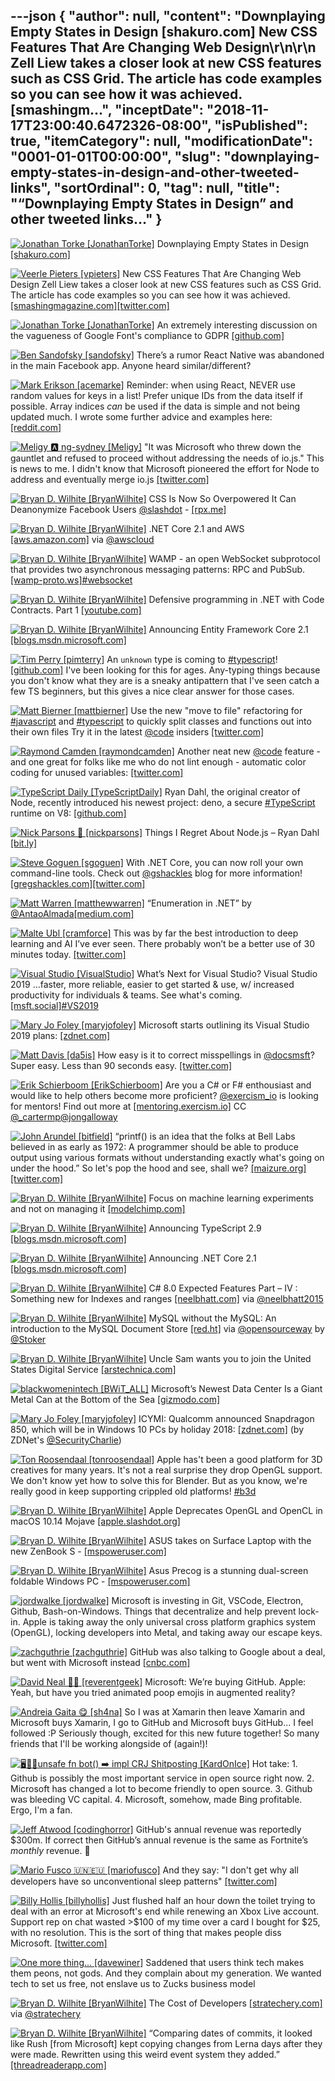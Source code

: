 ---json
{
  "author": null,
  "content": "Downplaying Empty States in Design [shakuro.com] New CSS Features That Are Changing Web Design\r\n\r\n            Zell Liew takes a closer look at new CSS features such as CSS Grid. The article has code examples so you can see how it was achieved. [smashingm...",
  "inceptDate": "2018-11-17T23:00:40.6472326-08:00",
  "isPublished": true,
  "itemCategory": null,
  "modificationDate": "0001-01-01T00:00:00",
  "slug": "downplaying-empty-states-in-design-and-other-tweeted-links",
  "sortOrdinal": 0,
  "tag": null,
  "title": "“Downplaying Empty States in Design” and other tweeted links…"
}
---

[<img alt="Jonathan Torke [JonathanTorke]" src="https://songhay.blob.core.windows.net:443/shared-social-twitter/JonathanTorke.jpg">](https://t.co/xJko0PKiSE) Downplaying Empty States in Design [[shakuro.com]](https://shakuro.com/blog/downplaying-empty-states-in-design)

[<img alt="Veerle Pieters [vpieters]" src="https://songhay.blob.core.windows.net:443/shared-social-twitter/vpieters.png">](http://t.co/A4ZEwCEPEs) New CSS Features That Are Changing Web Design Zell Liew takes a closer look at new CSS features such as CSS Grid. The article has code examples so you can see how it was achieved. [[smashingmagazine.com]](https://www.smashingmagazine.com/2018/05/future-of-web-design/)[[twitter.com]](https://twitter.com/vpieters/status/1004683889821077506/photo/1)

[<img alt="Jonathan Torke [JonathanTorke]" src="https://songhay.blob.core.windows.net:443/shared-social-twitter/JonathanTorke.jpg">](https://t.co/xJko0PKiSE) An extremely interesting discussion on the vagueness of Google Font's compliance to GDPR [[github.com]](https://github.com/google/fonts/issues/1495)

[<img alt="Ben Sandofsky [sandofsky]" src="https://songhay.blob.core.windows.net:443/shared-social-twitter/sandofsky.jpg">](https://t.co/dkm4Y9BqYx) There’s a rumor React Native was abandoned in the main Facebook app. Anyone heard similar/different? 

[<img alt="Mark Erikson [acemarke]" src="https://songhay.blob.core.windows.net:443/shared-social-twitter/acemarke.jpg">](https://t.co/ZGhMzNeGtN) Reminder: when using React, NEVER use random values for keys in a list! Prefer unique IDs from the data itself if possible. Array indices _can_ be used if the data is simple and not being updated much. I wrote some further advice and examples here: [[reddit.com]](https://www.reddit.com/r/reactjs/comments/8o5oqe/beginners_thread_easy_question_june_2018/e05jfu8/?context=3)

[<img alt="Meligy 🅰️ ng-sydney [Meligy]" src="https://songhay.blob.core.windows.net:443/shared-social-twitter/Meligy.jpeg">](https://t.co/l318930X1B) "It was Microsoft who threw down the gauntlet and refused to proceed without addressing the needs of io.js." This is news to me. I didn't know that Microsoft pioneered the effort for Node to address and eventually merge io.js [[twitter.com]](https://twitter.com/dshaw/status/1003628628939337729)

[<img alt="Bryan D. Wilhite [BryanWilhite]" src="https://songhay.blob.core.windows.net:443/shared-social-twitter/BryanWilhite.jpeg">](http://t.co/UNdqV0Z1zz) CSS Is Now So Overpowered It Can Deanonymize Facebook Users [@slashdot](http://twitter.com/@slashdot) - [[rpx.me]](http://rpx.me/hc-cm)

[<img alt="Bryan D. Wilhite [BryanWilhite]" src="https://songhay.blob.core.windows.net:443/shared-social-twitter/BryanWilhite.jpeg">](http://t.co/UNdqV0Z1zz) .NET Core 2.1 and AWS [[aws.amazon.com]](https://aws.amazon.com/blogs/developer/net-core-2-1-and-aws/) via [@awscloud](http://twitter.com/@awscloud)

[<img alt="Bryan D. Wilhite [BryanWilhite]" src="https://songhay.blob.core.windows.net:443/shared-social-twitter/BryanWilhite.jpeg">](http://t.co/UNdqV0Z1zz) WAMP - an open WebSocket subprotocol that provides two asynchronous messaging patterns: RPC and PubSub. [[wamp-proto.ws]](http://wamp-proto.ws)[#websocket](http://twitter.com/search?q='%23websocket)

[<img alt="Bryan D. Wilhite [BryanWilhite]" src="https://songhay.blob.core.windows.net:443/shared-social-twitter/BryanWilhite.jpeg">](http://t.co/UNdqV0Z1zz) Defensive programming in .NET with Code Contracts. Part 1 [[youtube.com]](https://www.youtube.com/watch?v=oLUkB076yz0)

[<img alt="Bryan D. Wilhite [BryanWilhite]" src="https://songhay.blob.core.windows.net:443/shared-social-twitter/BryanWilhite.jpeg">](http://t.co/UNdqV0Z1zz) Announcing Entity Framework Core 2.1 [[blogs.msdn.microsoft.com]](https://blogs.msdn.microsoft.com/dotnet/2018/05/30/announcing-entity-framework-core-2-1/)

[<img alt="Tim Perry [pimterry]" src="https://songhay.blob.core.windows.net:443/shared-social-twitter/pimterry.jpg">](https://t.co/IVK3sdH90F) An `unknown` type is coming to [#typescript](http://twitter.com/search?q='%23typescript)! [[github.com]](https://github.com/Microsoft/TypeScript/pull/24439) I've been looking for this for ages. Any-typing things because you don't know what they are is a sneaky antipattern that I've seen catch a few TS beginners, but this gives a nice clear answer for those cases. 

[<img alt="Matt Bierner [mattbierner]" src="https://songhay.blob.core.windows.net:443/shared-social-twitter/mattbierner.jpg">](https://t.co/NnCC3iFhHa) Use the new "move to file" refactoring for [#javascript](http://twitter.com/search?q='%23javascript) and [#typescript](http://twitter.com/search?q='%23typescript) to quickly split classes and functions out into their own files Try it in the latest [@code](http://twitter.com/@code) insiders [[twitter.com]](https://twitter.com/mattbierner/status/1003703683123560448/photo/1)

[<img alt="Raymond Camden [raymondcamden]" src="https://songhay.blob.core.windows.net:443/shared-social-twitter/raymondcamden.jpg">](https://t.co/VH4RpkQlKu) Another neat new [@code](http://twitter.com/@code) feature - and one great for folks like me who do not lint enough - automatic color coding for unused variables: [[twitter.com]](https://twitter.com/raymondcamden/status/1004005584180600832/photo/1)

[<img alt="TypeScript Daily [TypeScriptDaily]" src="https://songhay.blob.core.windows.net:443/shared-social-twitter/TypeScriptDaily.jpg">](https://t.co/M5FGMV4Cva) Ryan Dahl, the original creator of Node, recently introduced his newest project: deno, a secure [#TypeScript](http://twitter.com/search?q='%23TypeScript) runtime on V8: [[github.com]](https://github.com/ry/deno)

[<img alt="Nick Parsons 🚀 [nickparsons]" src="https://songhay.blob.core.windows.net:443/shared-social-twitter/nickparsons.jpg">](https://t.co/MaZ05UyoKv) Things I Regret About Node.js – Ryan Dahl [[bit.ly]](http://bit.ly/2Ju4ZrF)

[<img alt="Steve Goguen [sgoguen]" src="https://songhay.blob.core.windows.net:443/shared-social-twitter/sgoguen.jpg">](https://twitter.com/sgoguen) With .NET Core, you can now roll your own command-line tools. Check out [@gshackles](http://twitter.com/@gshackles) blog for more information! [[gregshackles.com]](https://gregshackles.com/writing-net-core-global-tools-with-fsharp/)[[twitter.com]](https://twitter.com/sgoguen/status/1004021064010104832/video/1)

[<img alt="Matt Warren [matthewwarren]" src="https://songhay.blob.core.windows.net:443/shared-social-twitter/matthewwarren.jpg">](https://t.co/aUoVqLXQJU) “Enumeration in .NET” by [@AntaoAlmada](http://twitter.com/@AntaoAlmada)[[medium.com]](https://medium.com/@antao.almada/enumeration-in-net-d5674921512e)

[<img alt="Malte Ubl [cramforce]" src="https://songhay.blob.core.windows.net:443/shared-social-twitter/cramforce.jpg">](https://t.co/492oKgxX25) This was by far the best introduction to deep learning and AI I’ve ever seen. There probably won’t be a better use of 30 minutes today. [[twitter.com]](https://twitter.com/jsconfeu/status/1004329485695705088)

[<img alt="Visual Studio [VisualStudio]" src="https://songhay.blob.core.windows.net:443/shared-social-twitter/VisualStudio.jpg">](http://t.co/OqnL9IGcUY) What’s Next for Visual Studio? Visual Studio 2019 ...faster, more reliable, easier to get started &amp; use, w/ increased productivity for individuals &amp; teams. See what's coming. [[msft.social]](http://msft.social/3AIVRg)[#VS2019](http://twitter.com/search?q='%23VS2019)

[<img alt="Mary Jo Foley [maryjofoley]" src="https://songhay.blob.core.windows.net:443/shared-social-twitter/maryjofoley.png">](http://t.co/qJf6Vbi9nq) Microsoft starts outlining its Visual Studio 2019 plans: [[zdnet.com]](https://www.zdnet.com/article/microsoft-starts-outlining-its-visual-studio-2019-plans/)

[<img alt="Matt Davis [da5is]" src="https://songhay.blob.core.windows.net:443/shared-social-twitter/da5is.jpg">](https://t.co/TLcfxumJ44) How easy is it to correct misspellings in [@docsmsft](http://twitter.com/@docsmsft)? Super easy. Less than 90 seconds easy. [[twitter.com]](https://twitter.com/da5is/status/1004393041384411138/video/1)

[<img alt="Erik Schierboom [ErikSchierboom]" src="https://songhay.blob.core.windows.net:443/shared-social-twitter/ErikSchierboom.jpeg">](https://t.co/WXoNxJk0zK) Are you a C# or F# enthousiast and would like to help others become more proficient? [@exercism_io](http://twitter.com/@exercism_io) is looking for mentors! Find out more at [[mentoring.exercism.io]](http://mentoring.exercism.io/) CC [@_cartermp](http://twitter.com/@_cartermp)[@jongalloway](http://twitter.com/@jongalloway)

[<img alt="John Arundel [bitfield]" src="https://songhay.blob.core.windows.net:443/shared-social-twitter/bitfield.jpeg">](https://t.co/OfjPk1VNvq) “printf() is an idea that the folks at Bell Labs believed in as early as 1972: A programmer should be able to produce output using various formats without understanding exactly what's going on under the hood.” So let's pop the hood and see, shall we? [[maizure.org]](http://www.maizure.org/projects/printf/index.html)[[twitter.com]](https://twitter.com/bitfield/status/1004453648997511168/photo/1)

[<img alt="Bryan D. Wilhite [BryanWilhite]" src="https://songhay.blob.core.windows.net:443/shared-social-twitter/BryanWilhite.jpeg">](http://t.co/UNdqV0Z1zz) Focus on machine learning experiments and not on managing it [[modelchimp.com]](http://modelchimp.com)

[<img alt="Bryan D. Wilhite [BryanWilhite]" src="https://songhay.blob.core.windows.net:443/shared-social-twitter/BryanWilhite.jpeg">](http://t.co/UNdqV0Z1zz) Announcing TypeScript 2.9 [[blogs.msdn.microsoft.com]](https://blogs.msdn.microsoft.com/typescript/2018/05/31/announcing-typescript-2-9/)

[<img alt="Bryan D. Wilhite [BryanWilhite]" src="https://songhay.blob.core.windows.net:443/shared-social-twitter/BryanWilhite.jpeg">](http://t.co/UNdqV0Z1zz) Announcing .NET Core 2.1 [[blogs.msdn.microsoft.com]](https://blogs.msdn.microsoft.com/dotnet/2018/05/30/announcing-net-core-2-1/)

[<img alt="Bryan D. Wilhite [BryanWilhite]" src="https://songhay.blob.core.windows.net:443/shared-social-twitter/BryanWilhite.jpeg">](http://t.co/UNdqV0Z1zz) C# 8.0 Expected Features Part – IV : Something new for Indexes and ranges [[neelbhatt.com]](https://neelbhatt.com/2018/05/26/c-8-0-expected-features-part-iv-something-new-for-indexes-and-ranges/) via [@neelbhatt2015](http://twitter.com/@neelbhatt2015)

[<img alt="Bryan D. Wilhite [BryanWilhite]" src="https://songhay.blob.core.windows.net:443/shared-social-twitter/BryanWilhite.jpeg">](http://t.co/UNdqV0Z1zz) MySQL without the MySQL: An introduction to the MySQL Document Store [[red.ht]](https://red.ht/2soFMVR) via [@opensourceway](http://twitter.com/@opensourceway) by [@Stoker](http://twitter.com/@Stoker)

[<img alt="Bryan D. Wilhite [BryanWilhite]" src="https://songhay.blob.core.windows.net:443/shared-social-twitter/BryanWilhite.jpeg">](http://t.co/UNdqV0Z1zz) Uncle Sam wants you to join the United States Digital Service [[arstechnica.com]](https://arstechnica.com/?post_type=post&p=1318307)

[<img alt="blackwomenintech [BWiT_ALL]" src="https://songhay.blob.core.windows.net:443/shared-social-twitter/BWiT_ALL.jpeg">](https://t.co/Z1JeN5MH6T) Microsoft’s Newest Data Center Is a Giant Metal Can at the Bottom of the Sea [[gizmodo.com]](https://gizmodo.com/microsofts-newest-data-center-is-a-giant-metal-can-at-t-1826606291/amp)

[<img alt="Mary Jo Foley [maryjofoley]" src="https://songhay.blob.core.windows.net:443/shared-social-twitter/maryjofoley.png">](http://t.co/qJf6Vbi9nq) ICYMI: Qualcomm announced Snapdragon 850, which will be in Windows 10 PCs by holiday 2018: [[zdnet.com]](https://www.zdnet.com/article/qualcomm-launches-snapdragon-850-platform-boosts-always-connected-windows-10-pcs/) (by ZDNet's [@SecurityCharlie](http://twitter.com/@SecurityCharlie)) 

[<img alt="Ton Roosendaal [tonroosendaal]" src="https://songhay.blob.core.windows.net:443/shared-social-twitter/tonroosendaal.jpg">](http://t.co/qyUTJwDz4a) Apple has't been a good platform for 3D creatives for many years. It's not a real surprise they drop OpenGL support. We don't know yet how to solve this for Blender. But as you know, we're really good in keep supporting crippled old platforms! [#b3d](http://twitter.com/search?q='%23b3d)

[<img alt="Bryan D. Wilhite [BryanWilhite]" src="https://songhay.blob.core.windows.net:443/shared-social-twitter/BryanWilhite.jpeg">](http://t.co/UNdqV0Z1zz) Apple Deprecates OpenGL and OpenCL in macOS 10.14 Mojave [[apple.slashdot.org]](https://apple.slashdot.org/story/18/06/05/1719205/apple-deprecates-opengl-and-opencl-in-macos-1014-mojave?utm_source=rss1.0mainlinkanon&utm_medium=feed)

[<img alt="Bryan D. Wilhite [BryanWilhite]" src="https://songhay.blob.core.windows.net:443/shared-social-twitter/BryanWilhite.jpeg">](http://t.co/UNdqV0Z1zz) ASUS takes on Surface Laptop with the new ZenBook S - [[mspoweruser.com]](https://mspoweruser.com/asus-takes-on-surface-laptop-with-the-new-zenbook-s/)

[<img alt="Bryan D. Wilhite [BryanWilhite]" src="https://songhay.blob.core.windows.net:443/shared-social-twitter/BryanWilhite.jpeg">](http://t.co/UNdqV0Z1zz) Asus Precog is a stunning dual-screen foldable Windows PC - [[mspoweruser.com]](https://mspoweruser.com/asus-precog-is-a-stunning-dual-screen-foldable-windows-pc/)

[<img alt="jordwalke [jordwalke]" src="https://songhay.blob.core.windows.net:443/shared-social-twitter/jordwalke.jpg">](https://t.co/puFYTCPJDz) Microsoft is investing in Git, VSCode, Electron, Github, Bash-on-Windows. Things that decentralize and help prevent lock-in. Apple is taking away the only universal cross platform graphics system (OpenGL), locking developers into Metal, and taking away our escape keys. 

[<img alt="zachguthrie [zachguthrie]" src="https://songhay.blob.core.windows.net:443/shared-social-twitter/zachguthrie.jpg">](https://t.co/cYjjYhkYJm) GitHub was also talking to Google about a deal, but went with Microsoft instead [[cnbc.com]](https://www.cnbc.com/2018/06/05/github-interest-from-google-and-others-revenue-about-300-million.html?__source=sharebar%7Ctwitter&par=sharebar)

[<img alt="David Neal 🥓🥑 [reverentgeek]" src="https://songhay.blob.core.windows.net:443/shared-social-twitter/reverentgeek.jpg">](https://t.co/rT8gMowJWW) Microsoft: We’re buying GitHub. Apple: Yeah, but have you tried animated poop emojis in augmented reality? 

[<img alt="Andreia Gaita 😋 [sh4na]" src="https://songhay.blob.core.windows.net:443/shared-social-twitter/sh4na.jpg">](https://t.co/5r4AvlgghR) So I was at Xamarin then leave Xamarin and Microsoft buys Xamarin, I go to GitHub and Microsoft buys GitHub... I feel followed :P Seriously though, excited for this new future together! So many friends that I'll be working alongside of (again!)! 

[<img alt="🖥️🏳️‍🌈unsafe fn bot() ➡️ impl CRJ Shitposting [KardOnIce]" src="https://songhay.blob.core.windows.net:443/shared-social-twitter/KardOnIce.jpg">](https://twitter.com/KardOnIce) Hot take: 1. Github is possibly the most important service in open source right now. 2. Microsoft has changed a lot to become friendly to open source. 3. Github was bleeding VC capital. 4. Microsoft, somehow, made Bing profitable. Ergo, I'm a fan. 

[<img alt="Jeff Atwood [codinghorror]" src="https://songhay.blob.core.windows.net:443/shared-social-twitter/codinghorror.png">](http://t.co/rM9N1bQpLr) GitHub's annual revenue was reportedly $300m. If correct then GitHub’s annual revenue is the same as Fortnite’s *monthly* revenue. 🤔 

[<img alt="Mario Fusco 🇺🇳🇪🇺 [mariofusco]" src="https://songhay.blob.core.windows.net:443/shared-social-twitter/mariofusco.jpg">](https://t.co/IBdw5WLvHl) And they say: "I don't get why all developers have so unconventional sleep patterns" [[twitter.com]](https://twitter.com/mariofusco/status/1003684748139683840/photo/1)

[<img alt="Billy Hollis [billyhollis]" src="https://songhay.blob.core.windows.net:443/shared-social-twitter/billyhollis.jpg">](https://t.co/LvJEYRzwk5) Just flushed half an hour down the toilet trying to deal with an error at Microsoft's end while renewing an Xbox Live account. Support rep on chat wasted &gt;$100 of my time over a card I bought for $25, with no resolution. This is the sort of thing that makes people diss Microsoft. [[twitter.com]](https://twitter.com/billyhollis/status/1004513572716720128/photo/1)

[<img alt="One more thing... [davewiner]" src="https://songhay.blob.core.windows.net:443/shared-social-twitter/davewiner.jpg">](https://t.co/ztgzDGiyOj) Saddened that users think tech makes them peons, not gods. And they complain about my generation. We wanted tech to set us free, not enslave us to Zucks business model 

[<img alt="Bryan D. Wilhite [BryanWilhite]" src="https://songhay.blob.core.windows.net:443/shared-social-twitter/BryanWilhite.jpeg">](http://t.co/UNdqV0Z1zz) The Cost of Developers [[stratechery.com]](https://stratechery.com/2018/the-cost-of-developers/) via [@stratechery](http://twitter.com/@stratechery)

[<img alt="Bryan D. Wilhite [BryanWilhite]" src="https://songhay.blob.core.windows.net:443/shared-social-twitter/BryanWilhite.jpeg">](http://t.co/UNdqV0Z1zz) “Comparing dates of commits, it looked like Rush [from Microsoft] kept copying changes from Lerna days after they were made. Rewritten using this weird event system they added.” [[threadreaderapp.com]](https://threadreaderapp.com/thread/1002696910266773505.html)
